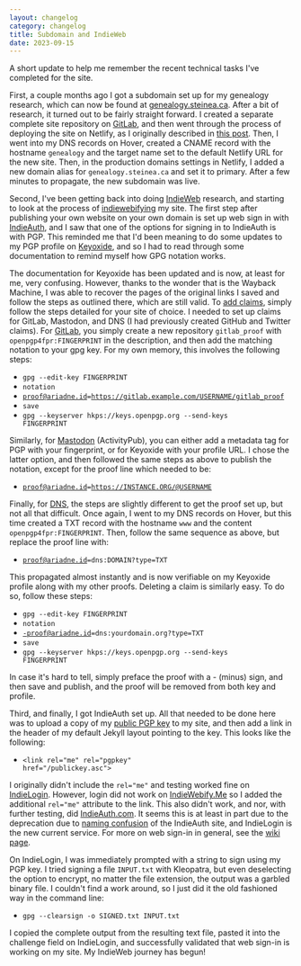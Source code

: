 ```yaml
---
layout: changelog
category: changelog
title: Subdomain and IndieWeb
date: 2023-09-15
---
```


A short update to help me remember the recent technical tasks I've completed for the site.

First, a couple months ago I got a subdomain set up for my genealogy research, which can now be found at [genealogy.steinea.ca](genealogy.steinea.ca). After a bit of research, it turned out to be fairly straight forward. I created a separate complete site repository on [GitLab](https://gitlab.com/steinea/genealogy), and then went through the process of deploying the site on Netlify, as I originally described in [this post](https://www.steinea.ca/2023/01/23/site-live). Then, I went into my DNS records on Hover, created a CNAME record with the hostname <code>genealogy</code> and the target name set to the default Netlify URL for the new site. Then, in the production domains settings in Netlify, I added a new domain alias for <code>genealogy.steinea.ca</code> and set it to primary. After a few minutes to propagate, the new subdomain was live.

Second, I've been getting back into doing [IndieWeb](https://indieweb.org/) research, and starting to look at the process of [indiewebifying](https://indiewebify.me/) my site. The first step after publishing your own website on your own domain is set up web sign in with [IndieAuth](https://indieweb.org/IndieAuth), and I saw that one of the options for signing in to IndieAuth is with PGP. This reminded me that I'd been meaning to do some updates to my PGP profile on [Keyoxide](https://keyoxide.org/ECEDBC433379CF13E2534C29B5B0AA7ED4509C8B), and so I had to read through some documentation to remind myself how GPG notation works.

The documentation for Keyoxide has been updated and is now, at least for me, very confusing. However, thanks to the wonder that is the Wayback Machine, I was able to recover the pages of the original links I saved and follow the steps as outlined there, which are still valid. To [add claims](https://web.archive.org/web/20220125171413/https://docs.keyoxide.org/key-management/adding-claims/), simply follow the steps detailed for your site of choice. I needed to set up claims for GitLab, Mastodon, and DNS (I had previously created GitHub and Twitter claims). For [GitLab](https://web.archive.org/web/20220125180227/https://docs.keyoxide.org/service-providers/gitlab/), you simply create a new repository <code>gitlab_proof</code> with <code>openpgp4fpr:FINGERPRINT</code> in the description, and then add the matching notation to your gpg key. For my own memory, this involves the following steps:

* <code>gpg --edit-key FINGERPRINT</code>
* <code>notation</code>
* <code>proof@ariadne.id=https://gitlab.example.com/USERNAME/gitlab_proof</code>
* <code>save</code>
* <code>gpg --keyserver hkps://keys.openpgp.org --send-keys FINGERPRINT</code>

Similarly, for [Mastodon](https://web.archive.org/web/20220125165801/https://docs.keyoxide.org/service-providers/mastodon/) (ActivityPub), you can either add a metadata tag for PGP with your fingerprint, or for Keyoxide with your profile URL. I chose the latter option, and then followed the same steps as above to publish the notation, except for the proof line which needed to be:

* <code>proof@ariadne.id=https://INSTANCE.ORG/@USERNAME</code>

Finally, for [DNS](https://web.archive.org/web/20220125172121/https://docs.keyoxide.org/service-providers/dns/), the steps are slightly different to get the proof set up, but not all that difficult. Once again, I went to my DNS records on Hover, but this time created a TXT record with the hostname <code>www</code> and the content <code>openpgp4fpr:FINGERPRINT</code>. Then, follow the same sequence as above, but replace the proof line with:

* <code>proof@ariadne.id=dns:DOMAIN?type=TXT</code>

This propagated almost instantly and is now verifiable on my Keyoxide profile along with my other proofs. Deleting a claim is similarly easy. To do so, follow these steps:

* <code>gpg --edit-key FINGERPRINT</code>
* <code>notation</code>
* <code>-proof@ariadne.id=dns:yourdomain.org?type=TXT</code>
* <code>save</code>
* <code>gpg --keyserver hkps://keys.openpgp.org --send-keys FINGERPRINT</code>

In case it's hard to tell, simply preface the proof with a - (minus) sign, and then save and publish, and the proof will be removed from both key and profile.

Third, and finally, I got IndieAuth set up. All that needed to be done here was to upload a copy of my [public PGP key](https://www.steinea.ca/publickey.asc) to my site, and then add a link in the header of my default Jekyll layout pointing to the key. This looks like the following:

* <code>&lt;link rel="me" rel="pgpkey" href="/publickey.asc"&gt;</code>

I originally didn't include the <code>rel="me"</code> and testing worked fine on [IndieLogin](https://indielogin.com/). However, login did not work on [IndieWebify.Me](https://indiewebify.me/) so I added the additional <code>rel="me"</code> attribute to the link. This also didn't work, and nor, with further testing, did [IndieAuth.com](https://indieauth.com/setup). It seems this is at least in part due to the deprecation due to [naming confusion](https://indieweb.org/IndieAuth-brainstorming#naming_confusion) of the IndieAuth site, and IndieLogin is the new current service. For more on web sign-in in general, see the [wiki page](https://indieweb.org/Web_sign-in).

On IndieLogin, I was immediately prompted with a string to sign using my PGP key. I tried signing a file <code>INPUT.txt</code> with Kleopatra, but even deselecting the option to encrypt, no matter the file extension, the output was a garbled binary file. I couldn't find a work around, so I just did it the old fashioned way in the command line:

* <code>gpg --clearsign -o SIGNED.txt INPUT.txt</code>

I copied the complete output from the resulting text file, pasted it into the challenge field on IndieLogin, and successfully validated that web sign-in is working on my site. My IndieWeb journey has begun!

